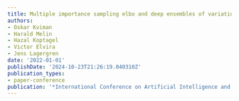```yaml
---
title: Multiple importance sampling elbo and deep ensembles of variational approximations
authors:
- Oskar Kviman
- Harald Melin
- Hazal Koptagel
- Victor Elvira
- Jens Lagergren
date: '2022-01-01'
publishDate: '2024-10-23T21:26:19.040310Z'
publication_types:
- paper-conference
publication: '*International Conference on Artificial Intelligence and Statistics*'
---
```

